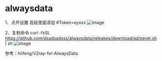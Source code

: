 # alwaysdata

1、点开设置 高级里面添加 #Token=eyxxx
![image](https://github.com/dsadsadsss/alwaysdata/blob/main/2.PNG)

2、复制命令 curl -fsSL https://github.com/dsadsadsss/alwaysdata/releases/download/ad/sever.sh | sh
![image](https://github.com/dsadsadsss/alwaysdata/blob/main/5.PNG)


参考：hiifeng/V2ray-for-AlwaysData


